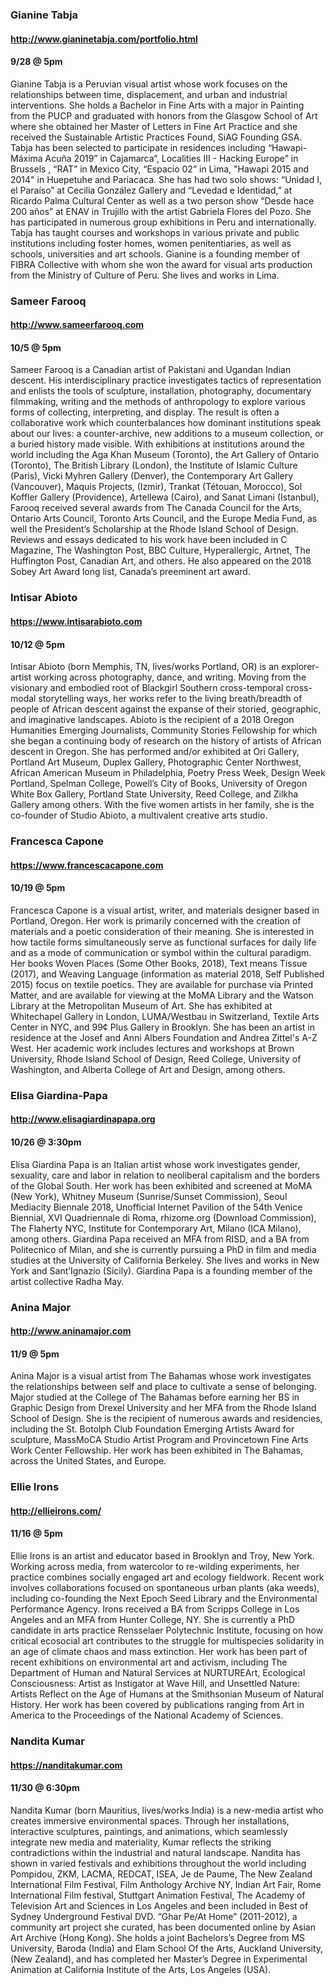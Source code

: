 ### Gianine Tabja
#### http://www.gianinetabja.com/portfolio.html
#### 9/28 @ 5pm
Gianine Tabja is a Peruvian visual artist whose work focuses on the relationships between time, displacement, and urban and industrial interventions. She holds a Bachelor in Fine Arts with a major in Painting from the PUCP and graduated with honors from the Glasgow School of Art where she obtained her Master of Letters in Fine Art Practice and she received the Sustainable Artistic Practices Found, SiAG Founding GSA. Tabja has been selected to participate in residences including “Hawapi- Máxima Acuña 2019” in Cajamarca“, Localities III - Hacking Europe” in Brussels , “RAT” in Mexico City, “Espacio 02” in Lima, "Hawapi 2015 and 2014" in Huepetuhe and Pariacaca. She has had two solo shows: “Unidad I, el Paraíso” at Cecilia González Gallery and “Levedad e Identidad,” at Ricardo Palma Cultural Center as well as a two person show “Desde hace 200 años” at ENAV in Trujillo with the artist Gabriela Flores del Pozo. She has participated in numerous group exhibitions in Peru and internationally. Tabja has taught courses and workshops in various private and public institutions including foster homes, women penitentiaries, as well as schools, universities and art schools. Gianine is a founding member of FIBRA Collective with whom she won the award for visual arts production from the Ministry of Culture of Peru. She lives and works in Lima.


### Sameer Farooq
#### http://www.sameerfarooq.com
#### 10/5 @ 5pm
Sameer Farooq is a Canadian artist of Pakistani and Ugandan Indian descent. His interdisciplinary practice investigates tactics of representation and enlists the tools of sculpture, installation, photography, documentary filmmaking, writing and the methods of anthropology to explore various forms of collecting, interpreting, and display. The result is often a collaborative work which counterbalances how dominant institutions speak about our lives: a counter-archive, new additions to a museum collection, or a buried history made visible. With exhibitions at institutions around the world including the Aga Khan Museum (Toronto), the Art Gallery of Ontario (Toronto), The British Library (London), the Institute of Islamic Culture (Paris), Vicki Myhren Gallery (Denver), the Contemporary Art Gallery (Vancouver), Maquis Projects, (Izmir), Trankat (Tétouan, Morocco), Sol Koffler Gallery (Providence), Artellewa (Cairo), and Sanat Limani (Istanbul), Farooq received several awards from The Canada Council for the Arts, Ontario Arts Council, Toronto Arts Council, and the Europe Media Fund, as well the President’s Scholarship at the Rhode Island School of Design. Reviews and essays dedicated to his work have been included in C Magazine, The Washington Post, BBC Culture, Hyperallergic, Artnet, The Huffington Post, Canadian Art, and others. He also appeared on the 2018 Sobey Art Award long list, Canada’s preeminent art award.

### Intisar Abioto
#### https://www.intisarabioto.com
#### 10/12 @ 5pm
Intisar Abioto (born Memphis, TN, lives/works Portland, OR) is an explorer-artist working across photography, dance, and writing. Moving from the visionary and embodied root of Blackgirl Southern cross-temporal cross-modal storytelling ways, her works refer to the living breath/breadth of people of African descent against the expanse of their storied, geographic, and imaginative landscapes. Abioto is the recipient of a 2018 Oregon Humanities Emerging Journalists, Community Stories Fellowship for which she began a continuing body of research on the history of artists of African descent in Oregon. She has performed and/or exhibited at Ori Gallery, Portland Art Museum, Duplex Gallery, Photographic Center Northwest, African American Museum in Philadelphia, Poetry Press Week, Design Week Portland, Spelman College, Powell’s City of Books, University of Oregon White Box Gallery, Portland State University, Reed College, and Zilkha Gallery among others. With the five women artists in her family, she is the co-founder of Studio Abioto, a multivalent creative arts studio.


### Francesca Capone
#### https://www.francescacapone.com
#### 10/19 @ 5pm
Francesca Capone is a visual artist, writer, and materials designer based in Portland, Oregon. Her work is primarily concerned with the creation of materials and a poetic consideration of their meaning. She is interested in how tactile forms simultaneously serve as functional surfaces for daily life and as a mode of communication or symbol within the cultural paradigm. Her books Woven Places (Some Other Books, 2018), Text means Tissue (2017), and Weaving Language (information as material 2018, Self Published 2015) focus on textile poetics. They are available for purchase via Printed Matter, and are available for viewing at the MoMA Library and the Watson Library at the Metropolitan Museum of Art. She has exhibited at Whitechapel Gallery in London, LUMA/Westbau in Switzerland, Textile Arts Center in NYC, and 99¢ Plus Gallery in Brooklyn. She has been an artist in residence at the Josef and Anni Albers Foundation and Andrea Zittel's A-Z West. Her academic work includes lectures and workshops at Brown University, Rhode Island School of Design, Reed College, University of Washington, and Alberta College of Art and Design, among others.


### Elisa Giardina-Papa
#### http://www.elisagiardinapapa.org
#### 10/26 @ 3:30pm
Elisa Giardina Papa is an Italian artist whose work investigates gender, sexuality, care and labor in relation to neoliberal capitalism and the borders of the Global South. Her work has been exhibited and screened at MoMA (New York), Whitney Museum (Sunrise/Sunset Commission), Seoul Mediacity Biennale 2018, Unofficial Internet Pavilion of the 54th Venice Biennial, XVI Quadriennale di Roma, rhizome.org (Download Commission), The Flaherty NYC, Institute for Contemporary Art, Milano (ICA Milano), among others. Giardina Papa received an MFA from RISD, and a BA from Politecnico of Milan, and she is currently pursuing a PhD in film and media studies at the University of California Berkeley. She lives and works in New York and Sant’Ignazio (Sicily). Giardina Papa is a founding member of the artist collective Radha May.

### Anina Major
#### http://www.aninamajor.com
#### 11/9 @ 5pm
Anina Major is a visual artist from The Bahamas whose work investigates the relationships between self and place to cultivate a sense of belonging. Major studied at the College of The Bahamas before earning her BS in Graphic Design from Drexel University and her MFA from the Rhode Island School of Design. She is the recipient of numerous awards and residencies, including the St. Botolph Club Foundation Emerging Artists Award for sculpture, MassMoCA Studio Artist Program and Provincetown Fine Arts Work Center Fellowship. Her work has been exhibited in The Bahamas, across the United States, and Europe.


### Ellie Irons
#### http://ellieirons.com/
#### 11/16 @ 5pm
Ellie Irons is an artist and educator based in Brooklyn and Troy, New York. Working across media, from watercolor to re-wilding experiments, her practice combines socially engaged art and ecology fieldwork. Recent work involves collaborations focused on spontaneous urban plants (aka weeds), including co-founding the Next Epoch Seed Library and the Environmental Performance Agency. Irons received a BA from Scripps College in Los Angeles and an MFA from Hunter College, NY. She is currently a PhD candidate in arts practice Rensselaer Polytechnic Institute, focusing on how critical ecosocial art contributes to the struggle for multispecies solidarity in an age of climate chaos and mass extinction. Her work has been part of recent exhibitions on environmental art and activism, including The Department of Human and Natural Services at NURTUREArt, Ecological Consciousness: Artist as Instigator at Wave Hill, and Unsettled Nature: Artists Reflect on the Age of Humans at the Smithsonian Museum of Natural History. Her work has been covered by publications ranging from Art in America to the Proceedings of the National Academy of Sciences.

### Nandita Kumar
#### https://nanditakumar.com
#### 11/30 @ 6:30pm
Nandita Kumar (born Mauritius, lives/works India) is a new-media artist who creates immersive environmental spaces. Through her installations, interactive sculptures, paintings, and animations, which seamlessly integrate new media and materiality, Kumar reflects the striking contradictions within the industrial and natural landscape. Nandita has shown in varied festivals and exhibitions throughout the world including Pompidou, ZKM, LACMA, REDCAT, ISEA, Je de Paume, The New Zealand International Film Festival, Film Anthology Archive NY, Indian Art Fair, Rome International Film festival, Stuttgart Animation Festival, The Academy of Television Art and Sciences in Los Angeles and been included in Best of Sydney Underground Festival DVD. “Ghar Pe/At Home” (2011-2012), a community art project she curated, has been documented online by Asian Art Archive (Hong Kong). She holds a joint Bachelors’s Degree from MS University, Baroda (India) and Elam School Of the Arts, Auckland University, (New Zealand), and has completed her Master’s Degree in Experimental Animation at California Institute of the Arts, Los Angeles (USA).
